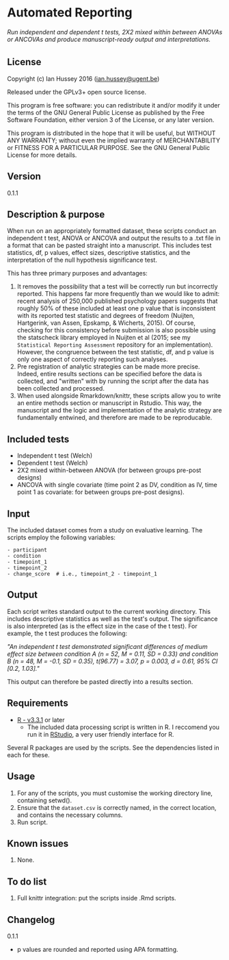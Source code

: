 # Automated Reporting 
###### Run independent and dependent t tests, 2X2 mixed within between ANOVAs or ANCOVAs and produce manuscript-ready output and interpretations.

## License
Copyright (c) Ian Hussey 2016 (ian.hussey@ugent.be)

Released under the GPLv3+ open source license. 

This program is free software: you can redistribute it and/or modify it under the terms of the GNU General Public License as published by the Free Software Foundation, either version 3 of the License, or any later version.

This program is distributed in the hope that it will be useful, but WITHOUT ANY WARRANTY; without even the implied warranty of MERCHANTABILITY or FITNESS FOR A PARTICULAR PURPOSE. See the GNU General Public License for more details.

## Version
0.1.1

## Description & purpose
When run on an appropriately formatted dataset, these scripts conduct an independent t test, ANOVA or ANCOVA and output the results to a .txt file in a format that can be pasted straight into a manuscript. This includes test statistics, df, p values, effect sizes, descriptive statistics, and the interpretation of the null hypothesis significance test.

This has three primary purposes and advantages:

1. It removes the possibility that a test will be correctly run but incorrectly reported. This happens far more frequently than we would like to admit: recent analysis of 250,000 published psychology papers suggests that roughly 50% of these included at least one p value that is inconsistent with its reported test statistic and degrees of freedom (Nuijten, Hartgerink, van Assen, Epskamp, & Wicherts, 2015). Of course, checking for this consistency before submission is also possible using the statscheck library employed in Nuijten et al (2015; see my `Statistical Reporting Assessment` repository for an implementation). However, the congruence between the test statistic, df, and p value is only one aspect of correctly reporting such analyses.
2. Pre registration of analytic strategies can be made more precise. Indeed, entire results sections can be specified before the data is collected, and "written" with by running the script after the data has been collected and processed. 
3. When used alongside Rmarkdown/knittr, these scripts allow you to write an entire methods section or manuscript in Rstudio. This way, the manuscript and the logic and implementation of the analytic strategy are fundamentally entwined, and therefore are made to be reproducable. 

## Included tests

- Independent t test (Welch)
- Dependent t test (Welch)
- 2X2 mixed within-between ANOVA (for between groups pre-post designs)
- ANCOVA with single covariate (time point 2 as DV, condition as IV, time point 1 as covariate: for between groups pre-post designs).

## Input
The included dataset comes from a study on evaluative learning. The scripts employ the following variables:

```
- participant
- condition
- timepoint_1
- timepoint_2
- change_score  # i.e., timepoint_2 - timepoint_1
```

## Output
Each script writes standard output to the current working directory. This includes descriptive statistics as well as the test's output. The significance is also interpreted (as is the effect size in the case of the t test). For example, the t test produces the following:

*"An independent t test demonstrated significant differences of medium effect size between condition A (n = 52, M = 0.11, SD = 0.33) and condition B (n = 48, M = -0.1, SD = 0.35), t(96.77) = 3.07, p = 0.003, d = 0.61, 95% CI [0.2, 1.03]."*

This output can therefore be pasted directly into a results section.

## Requirements
- [R - v3.3.1](https://www.r-project.org/) or later
	- The included data processing script is written in R. I reccomend you run it in [RStudio](https://www.rstudio.com/), a very user friendly interface for R.
	
Several R packages are used by the scripts. See the dependencies listed in each for these. 

## Usage
1. For any of the scripts, you must customise the working directory line, containing setwd().
2. Ensure that the `dataset.csv` is correctly named, in the correct location, and contains the necessary columns.
2. Run script.

## Known issues
1. None.

## To do list
1. Full knittr integration: put the scripts inside .Rmd scripts.

## Changelog
0.1.1 

- p values are rounded and reported using APA formatting. 


